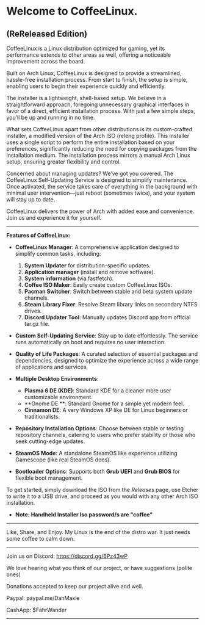# Welcome to CoffeeLinux.
(ReReleased Edition)
-----------------------------------

CoffeeLinux is a Linux distribution optimized for gaming, yet its performance extends to other areas as well, offering a noticeable improvement across the board.

Built on Arch Linux, CoffeeLinux is designed to provide a streamlined, hassle-free installation process. From start to finish, the setup is simple, enabling users to begin their experience quickly and efficiently.

The installer is a lightweight, shell-based setup. We believe in a straightforward approach, foregoing unnecessary graphical interfaces in favor of a direct, efficient installation process. With just a few simple steps, you’ll be up and running in no time.

What sets CoffeeLinux apart from other distributions is its custom-crafted installer, a modified version of the Arch ISO (releng profile). This installer uses a single script to perform the entire installation based on your preferences, significantly reducing the need for copying packages from the installation medium. The installation process mirrors a manual Arch Linux setup, ensuring greater flexibility and control.

Concerned about managing updates? We’ve got you covered. The CoffeeLinux Self-Updating Service is designed to simplify maintenance. Once activated, the service takes care of everything in the background with minimal user intervention—just reboot (sometimes twice), and your system will stay up to date.

CoffeeLinux delivers the power of Arch with added ease and convenience. Join us and experience it for yourself.

----------------------------------

**Features of CoffeeLinux:**

- **CoffeeLinux Manager**: A comprehensive application designed to simplify common tasks, including:
   1. **System Updater** for distribution-specific updates.
   2. **Application manager** (install and remove software).
   3. **System information** (via fastfetch).
   4. **Coffee ISO Maker**: Easily create custom CoffeeLinux ISOs.
   5. **Pacman Switcher**: Switch between stable and beta system update channels.
   6. **Steam Library Fixer**: Resolve Steam library links on secondary NTFS drives.
   7. **Discord Updater Tool**: Manually updates Discord app from official tar.gz file.

- **Custom Self-Updating Service**: Stay up to date effortlessly. The service runs automatically on boot and requires no user interaction.

- **Quality of Life Packages**: A curated selection of essential packages and dependencies, designed to optimize the experience across a wide range of applications and services.

- **Multiple Desktop Environments**:
   - **Plasma 6 DE (KDE)**: Standard KDE for a cleaner more user customizable environment.
   - **Gnome DE **: Standard Gnome for a simple yet modern feel.
   - **Cinnamon DE**: A very Windows XP like DE for Linux beginners or traditionalists.

- **Repository Installation Options**: Choose between stable or testing repository channels, catering to users who prefer stability or those who seek cutting-edge updates.

- **SteamOS Mode**: A standalone SteamOS like experience utilizing Gamescope (like real SteamOS does).

- **Bootloader Options**: Supports both **Grub UEFI** and **Grub BIOS** for flexible boot management.

To get started, simply download the ISO from the *Releases* page, use Etcher to write it to a USB drive, and proceed as you would with any other Arch ISO installation.

- **Note: Handheld Installer Iso password/s are "coffee"**

------------------------------------

Like, Share, and Enjoy. 
My Linux is the end of the distro war. It just needs some coffee to calm down.

------------------------------------

Join us on Discord: https://discord.gg/6Pz43wP

We love hearing what you think of our project, 
or have suggestions (polite ones)

Donations accepted to keep our project alive and well.

Paypal: paypal.me/DanMaxie

CashApp: $FahrWander

------------------------


